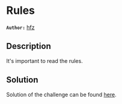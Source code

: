 # Rules

**`Author:`** [hfz](https://github.com/hfz1337)

## Description

It's important to read the rules.

## Solution

Solution of the challenge can be found [here](solution/).
